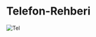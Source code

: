 # Telefon-Rehberi
![Tel](https://user-images.githubusercontent.com/68293803/158329986-1bfebb5c-ec7b-4ace-9007-dd68f60d616c.png)
